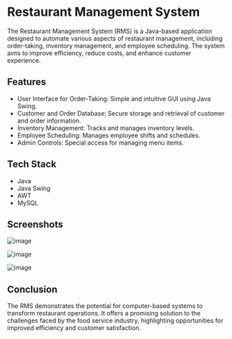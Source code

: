 
# Restaurant Management System

The Restaurant Management System (RMS) is a Java-based application designed to automate various aspects of restaurant management, including order-taking, inventory management, and employee scheduling. The system aims to improve efficiency, reduce costs, and enhance customer experience.


## Features

- User Interface for Order-Taking: Simple and intuitive GUI using Java Swing.
- Customer and Order Database: Secure storage and retrieval of customer and order information.
- Inventory Management: Tracks and manages inventory levels.
- Employee Scheduling: Manages employee shifts and schedules.
- Admin Controls: Special access for managing menu items.



## Tech Stack

- Java
- Java Swing
- AWT
- MySQL


## Screenshots

![image](https://github.com/user-attachments/assets/641ccc48-c2c1-4969-87ae-bae636780461)

![image](https://github.com/user-attachments/assets/56b4abfd-b6a1-4635-a457-798dcae9c61e)

![image](https://github.com/user-attachments/assets/3a7a8b7f-ab05-426b-a579-1e632ab67d34)


## Conclusion

The RMS demonstrates the potential for computer-based systems to transform restaurant operations. It offers a promising solution to the challenges faced by the food service industry, highlighting opportunities for improved efficiency and customer satisfaction.
